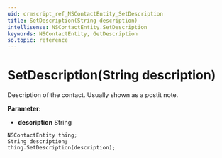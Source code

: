 ```yaml
---
uid: crmscript_ref_NSContactEntity_SetDescription
title: SetDescription(String description)
intellisense: NSContactEntity.SetDescription
keywords: NSContactEntity, GetDescription
so.topic: reference
---
```


# SetDescription(String description)

Description of the contact. Usually shown as a postit note.

**Parameter:** 
* **description** String

```crmscript
NSContactEntity thing;
String description;
thing.SetDescription(description);
```

